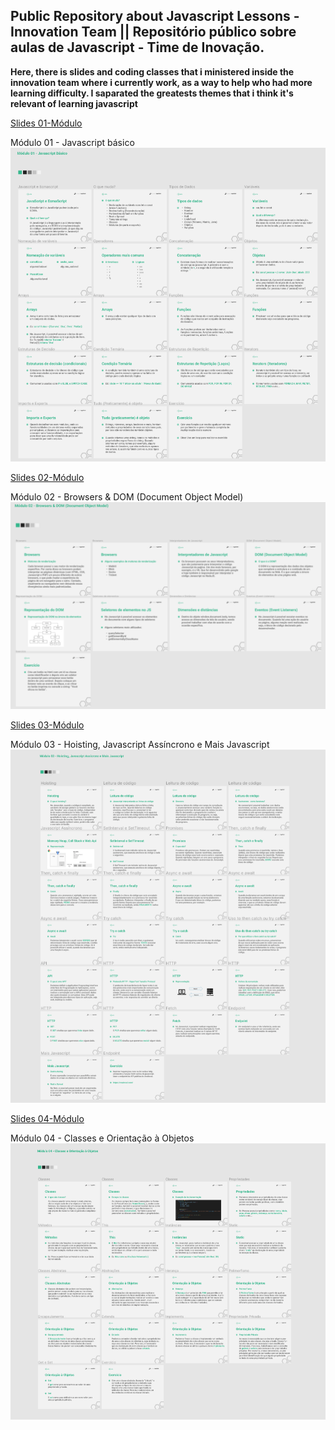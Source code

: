 <h2>Public Repository about Javascript Lessons - Innovation Team || Repositório público sobre aulas de Javascript - Time de Inovação.</h2>

**Here, there is  slides and coding classes that i ministered inside the innovation team where i currently work, as a way to help who had more learning difficulty. I saparated the greatests themes that i think it's relevant of learning javascript**

<a href="https://www.figma.com/proto/uFYceWIvquAr5qVxpDBo2d/M%C3%B3dulo-01---Javascript-B%C3%A1sico?node-id=1%3A2" target="_blank">Slides 01-Módulo</a>

Módulo 01 - Javascript básico
<img src="https://raw.githubusercontent.com/gsllucas/aulas-javascript/master/src/assets/01-module.png"/>

<a href="https://www.figma.com/proto/AnrRYidiy0N1rY6DSoCgrX/M%C3%B3dulo-02---Browsers-%26-DOM-(Document-Object-Model)?node-id=0%3A1&scaling=min-zoom&page-id=0%3A1" target="_blank">Slides 02-Módulo</a>

Módulo 02 - Browsers & DOM (Document Object Model)
<img src="https://raw.githubusercontent.com/gsllucas/aulas-javascript/master/src/assets/02-module.png"/>

<a href="https://www.figma.com/proto/tiCBbntpBu4ixXlF5kQwlf/M%C3%B3dulo-03---Hoisting%2C-Javascript-Ass%C3%ADcrono-e-Mais-Javascript?node-id=108%3A42&scaling=min-zoom&page-id=0%3A1" target="_blank">Slides 03-Módulo</a>

Módulo 03 - Hoisting, Javascript Assíncrono e Mais Javascript
<img src="https://raw.githubusercontent.com/gsllucas/aulas-javascript/master/src/assets/03-module.png"/>

<a href="https://www.figma.com/proto/j5NTdw1ObN9sgBaecKWUMZ/M%C3%B3dulo-04---Classes?node-id=108%3A42&scaling=min-zoom&page-id=0%3A1" target="_blank">Slides 04-Módulo</a>

Módulo 04 - Classes e Orientação à Objetos
<img src="https://raw.githubusercontent.com/gsllucas/aulas-javascript/master/src/assets/04-module.png"/>
